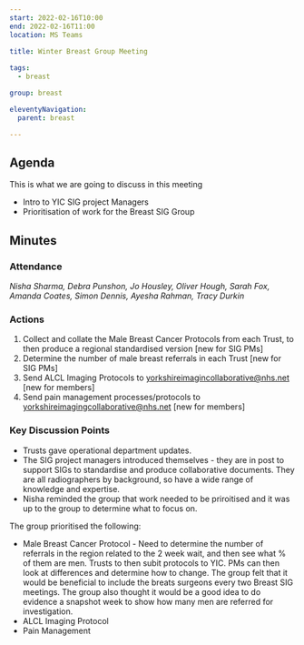 ```yaml
---
start: 2022-02-16T10:00
end: 2022-02-16T11:00
location: MS Teams
 
title: Winter Breast Group Meeting

tags:
  - breast

group: breast

eleventyNavigation:
  parent: breast

---
```


## Agenda

This is what we are going to discuss in this meeting

* Intro to YIC SIG project Managers
* Prioritisation of work for the Breast SIG Group

## Minutes

### Attendance
_Nisha Sharma, Debra Punshon, Jo Housley, Oliver Hough, Sarah Fox, Amanda Coates, Simon Dennis, Ayesha Rahman, Tracy Durkin_

### Actions
1. Collect and collate the Male Breast Cancer Protocols from each Trust, to then produce a regional standardised version [new for SIG PMs]
2. Determine the number of male breast referrals in each Trust [new for SIG PMs]
3. Send ALCL Imaging Protocols to yorkshireimagincollaborative@nhs.net [new for members]
4. Send pain management processes/protocols to yorkshireimagingcollaborative@nhs.net [new for members]

### Key Discussion Points
* Trusts gave operational department updates.
* The SIG project managers introduced themselves - they are in post to support SIGs to standardise and produce collaborative documents. They are all radiographers by background, so have a wide range of knowledge and expertise.
* Nisha reminded the group that work needed to be priroitised and it was up to the group to determine what to focus on.

The group prioritised the following:
* Male Breast Cancer Protocol - Need to determine the number of referrals in the region related to the 2 week wait, and then see what % of them are men. Trusts to then subit protocols to YIC. PMs can then look at differences and determine how to change. The group felt that it would be beneficial to include the breats surgeons every two Breast SIG meetings. The group also thought it would be a good idea to do evidence a snapshot week to show how many men are referred for investigation.
* ALCL Imaging Protocol
* Pain Management 

